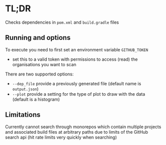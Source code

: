 # TL;DR
Checks dependencies in `pom.xml` and `build.gradle` files


## Running and options
To execute you need to first set an environment variable `GITHUB_TOKEN`

* set this to a valid token with permissions to access (read) the organisations you want to scan

There are two supported options:
* `--dep_file` provide a previously generated file (default name is `output.json`)
* `--plot` provide a setting for the type of plot to draw with the data (default is a histogram)

## Limitations
Currently cannot search through monorepos which contain multiple projects and associated build files at arbitrary paths due to limits of the GitHub search api (hit rate limits very quickly when searching)